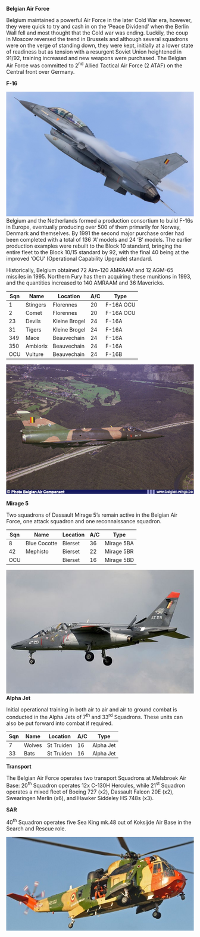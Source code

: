 **Belgian Air Force**

Belgium maintained a powerful Air Force in the later Cold War era,
however, they were quick to try and cash in on the ‘Peace Dividend’ when
the Berlin Wall fell and most thought that the Cold war was ending.
Luckily, the coup in Moscow reversed the trend in Brussels and although
several squadrons were on the verge of standing down, they were kept,
initially at a lower state of readiness but as tension with a resurgent
Soviet Union heightened in 91/92, training increased and new weapons
were purchased. The Belgian Air Force was committed to 2<sup>nd</sup>
Allied Tactical Air Force (2 ATAF) on the Central front over Germany.

**F-16**

![](/assets/images/nato/be/air/image1.jpeg)Belgium and the
Netherlands formed a production consortium to build F-16s in Europe,
eventually producing over 500 of them primarily for Norway, Denmark and
themselves. By 1991 the second major purchase order had been completed
with a total of 136 ‘A’ models and 24 ‘B’ models. The earlier production
examples were rebuilt to the Block 10 standard, bringing the entire
fleet to the Block 10/15 standard by 92, with the final 40 being at the
improved ‘OCU’ (Operational Capability Upgrade) standard.

Historically, Belgium obtained 72 Aim-120 AMRAAM and 12 AGM-65 missiles
in 1995. Northern Fury has them acquiring these munitions in 1993, and
the quantities increased to 140 AMRAAM and 36 Mavericks.

| Sqn | Name     | Location      | A/C | Type      |
| --- | -------- | ------------- | --- | --------- |
| 1   | Stingers | Florennes     | 20  | F-16A OCU |
| 2   | Comet    | Florennes     | 20  | F-16A OCU |
| 23  | Devils   | Kleine Brogel | 24  | F-16A     |
| 31  | Tigers   | Kleine Brogel | 24  | F-16A     |
| 349 | Mace     | Beauvechain   | 24  | F-16A     |
| 350 | Ambiorix | Beauvechain   | 24  | F-16A     |
| OCU | Vulture  | Beauvechain   | 24  | F-16B     |

![](/assets/images/nato/be/air/image2.jpg)

**Mirage 5**

Two squadrons of Dassault Mirage 5’s remain active in the Belgian Air
Force, one attack squadron and one reconnaissance squadron.

| Sqn | Name         | Location | A/C | Type       |
| --- | ------------ | -------- | --- | ---------- |
| 8   | Blue Cocotte | Bierset  | 36  | Mirage 5BA |
| 42  | Mephisto     | Bierset  | 22  | Mirage 5BR |
| OCU |              | Bierset  | 16  | Mirage 5BD |

![](/assets/images/nato/be/air/image3.jpg)**Alpha Jet**

Initial operational training in both air to air and air to ground combat
is conducted in the Alpha Jets of 7<sup>th</sup> and 33<sup>rd</sup>
Squadrons. These units can also be put forward into combat if required.

| Sqn | Name   | Location   | A/C | Type      |
| --- | ------ | ---------- | --- | --------- |
| 7   | Wolves | St Truiden | 16  | Alpha Jet |
| 33  | Bats   | St Truiden | 16  | Alpha Jet |

**Transport**

The Belgian Air Force operates two transport Squadrons at Melsbroek Air
Base: 20<sup>th</sup> Squadron operates 12x C-130H Hercules, while
21<sup>st</sup> Squadron operates a mixed fleet of Boeing 727 (x2),
Dassault Falcon 20E (x2), Swearingen Merlin (x6), and Hawker Siddeley HS
748s (x3).

**SAR**

40<sup>th</sup> Squadron operates five Sea King mk.48 out of Koksijde
Air Base in the Search and Rescue role.

![](/assets/images/nato/be/air/image4.jpg)
